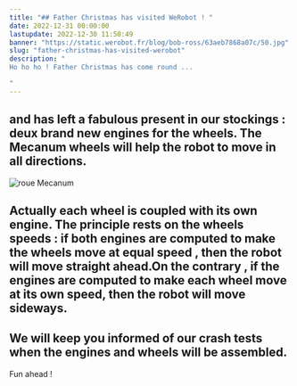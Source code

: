 ```yaml
---
title: "## Father Christmas has visited WeRobot ! "
date: 2022-12-31 00:00:00
lastupdate: 2022-12-30 11:50:49
banner: "https://static.werobot.fr/blog/bob-ross/63aeb7868a07c/50.jpg"
slug: "father-christmas-has-visited-werobot"
description: " 
Ho ho ho ! Father Christmas has come round ...

"
---
```

## and has left a fabulous present in our stockings : deux brand new engines for the wheels. The Mecanum wheels will help the robot to move in all directions.

![roue Mecanum](https://static.werobot.fr/blog/bob-ross/63aec0fa211fb/75.jpg)

## Actually each wheel is coupled with its own engine. The  principle rests on the wheels  speeds : if both engines are computed to make the wheels move at equal speed , then the robot will move straight ahead.On the contrary , if the engines are computed to make each wheel move at its own speed, then the robot will move sideways.

## We will keep you informed of our crash tests when the engines and wheels will be assembled.
 Fun ahead !
    